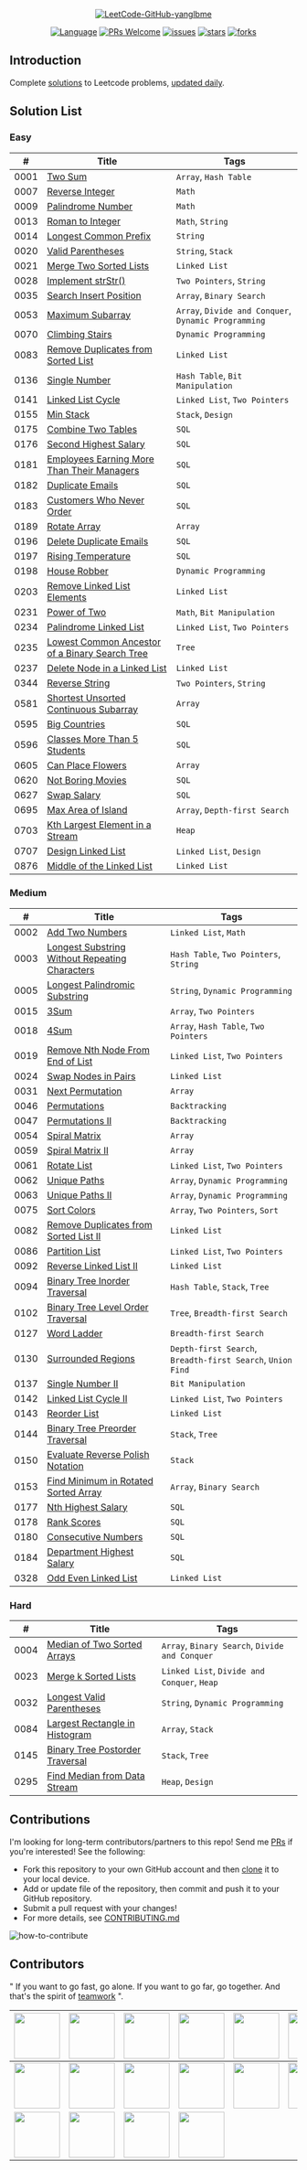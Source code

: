 <p align="center">
  <a href="https://github.com/doocs/leetcode"><img src="http://p9ucdlghd.bkt.clouddn.com/leetcode-github-yanglbme.png" alt="LeetCode-GitHub-yanglbme"></a>
</p>

<p align="center">
  <a href="https://github.com/doocs/leetcode"><img src="https://img.shields.io/badge/lang-Java%2FPython%2FRuby%2FCPP%2FJS%2FGo...-blue.svg" alt="Language"></a>
  <a href="http://makeapullrequest.com"><img src="https://img.shields.io/badge/PRs-Welcome-brightgreen.svg" alt="PRs Welcome"></a>
  <a href="https://github.com/doocs/leetcode/issues"><img src="https://img.shields.io/github/issues/doocs/leetcode.svg" alt="issues"></a>
  <a href="https://github.com/doocs/leetcode/stargazers"><img src="https://img.shields.io/github/stars/doocs/leetcode.svg" alt="stars"></a>
  <a href="https://github.com/doocs/leetcode/network/members"><img src="https://img.shields.io/github/forks/doocs/leetcode.svg" alt="forks"></a>
</p>

## Introduction
Complete [solutions](https://github.com/doocs/leetcode/tree/master/solution) to Leetcode problems, [updated daily](https://github.com/doocs/leetcode/projects/1).

## Solution List

### Easy

| # | Title | Tags |
|---|---|---|
| 0001 | [Two Sum](https://github.com/doocs/leetcode/tree/master/solution/0001.Two%20Sum) | `Array`, `Hash Table` |
| 0007 | [Reverse Integer](https://github.com/doocs/leetcode/tree/master/solution/0007.Reverse%20Integer) | `Math` |
| 0009 | [Palindrome Number](https://github.com/doocs/leetcode/tree/master/solution/0009.Palindrome%20Number) | `Math` |
| 0013 | [Roman to Integer](https://github.com/doocs/leetcode/tree/master/solution/0013.Roman%20to%20Integer) | `Math`, `String` |
| 0014 | [Longest Common Prefix](https://github.com/doocs/leetcode/tree/master/solution/0014.Longest%20Common%20Prefix) | `String` |
| 0020 | [Valid Parentheses](https://github.com/doocs/leetcode/tree/master/solution/0020.Valid%20Parentheses) | `String`, `Stack` |
| 0021 | [Merge Two Sorted Lists](https://github.com/doocs/leetcode/tree/master/solution/021.Merge%20Two%20Sorted%20Lists) | `Linked List` |
| 0028 | [Implement strStr()](https://github.com/doocs/leetcode/tree/master/solution/0028.Implement%20strStr()) | `Two Pointers`, `String` |
| 0035 | [Search Insert Position](https://github.com/doocs/leetcode/tree/master/solution/0035.Search%20Insert%20Position) | `Array`, `Binary Search` |
| 0053 | [Maximum Subarray](https://github.com/doocs/leetcode/tree/master/solution/0053.Maximum%20Subarray) | `Array`, `Divide and Conquer`, `Dynamic Programming` |
| 0070 | [Climbing Stairs](https://github.com/doocs/leetcode/tree/master/solution/0070.Climbing%20Stairs) | `Dynamic Programming` |
| 0083 | [Remove Duplicates from Sorted List](https://github.com/doocs/leetcode/tree/master/solution/0083.Remove%20Duplicates%20from%20Sorted%20List) | `Linked List` |
| 0136 | [Single Number](https://github.com/doocs/leetcode/tree/master/solution/0136.Single%20Number) | `Hash Table`, `Bit Manipulation` |
| 0141 | [Linked List Cycle](https://github.com/doocs/leetcode/tree/master/solution/0141.Linked%20List%20Cycle) | `Linked List`, `Two Pointers` |
| 0155 | [Min Stack](https://github.com/doocs/leetcode/tree/master/solution/0155.Min%20Stack) | `Stack`, `Design` |
| 0175 | [Combine Two Tables](https://github.com/doocs/leetcode/tree/master/solution/0175.Combine%20Two%20Tables) | `SQL` |
| 0176 | [Second Highest Salary](https://github.com/doocs/leetcode/tree/master/solution/0176.Second%20Highest%20Salary) | `SQL` |
| 0181 | [Employees Earning More Than Their Managers](https://github.com/doocs/leetcode/tree/master/solution/0181.Employees%20Earning%20More%20Than%20Their%20Managers) | `SQL` |
| 0182 | [Duplicate Emails](https://github.com/doocs/leetcode/tree/master/solution/0182.Duplicate%20Emails) | `SQL` |
| 0183 | [Customers Who Never Order](https://github.com/doocs/leetcode/tree/master/solution/0183.Customers%20Who%20Never%20Order) | `SQL` |
| 0189 | [Rotate Array](https://github.com/doocs/leetcode/tree/master/solution/0189.Rotate%20Array) | `Array` |
| 0196 | [Delete Duplicate Emails](https://github.com/doocs/leetcode/tree/master/solution/0196.Delete%20Duplicate%20Emails) | `SQL` |
| 0197 | [Rising Temperature](https://github.com/doocs/leetcode/tree/master/solution/0197.Rising%20Temperature) | `SQL` |
| 0198 | [House Robber](https://github.com/doocs/leetcode/tree/master/solution/0198.House%20Robber) | `Dynamic Programming` |
| 0203 | [Remove Linked List Elements](https://github.com/doocs/leetcode/tree/master/solution/0203.Remove%20Linked%20List%20Elements) | `Linked List` |
| 0231 | [Power of Two](https://github.com/doocs/leetcode/tree/master/solution/0231.Power%20of%20Two) | `Math`, `Bit Manipulation` |
| 0234 | [Palindrome Linked List](https://github.com/doocs/leetcode/tree/master/solution/0234.Palindrome%20Linked%20List) | `Linked List`, `Two Pointers` |
| 0235 | [Lowest Common Ancestor of a Binary Search Tree](https://github.com/doocs/leetcode/tree/master/solution/0235.Lowest%20Common%20Ancestor%20of%20a%20Binary%20Search%20Tree) | `Tree` |
| 0237 | [Delete Node in a Linked List](https://github.com/doocs/leetcode/tree/master/solution/0237.Delete%20Node%20in%20a%20Linked%20List) | `Linked List` |
| 0344 | [Reverse String](https://github.com/doocs/leetcode/tree/master/solution/0344.Reverse%20String) | `Two Pointers`, `String` |
| 0581 | [Shortest Unsorted Continuous Subarray](https://github.com/doocs/leetcode/tree/master/solution/0581.Shortest%20Unsorted%20Continuous%20Subarray) | `Array` |
| 0595 | [Big Countries](https://github.com/doocs/leetcode/tree/master/solution/0595.Big%20Countries) | `SQL` |
| 0596 | [Classes More Than 5 Students](https://github.com/doocs/leetcode/tree/master/solution/0596.Classes%20More%20Than%205%20Students) | `SQL` |
| 0605 | [Can Place Flowers](https://github.com/doocs/leetcode/tree/master/solution/0605.Can%20Place%20Flowers) | `Array` |
| 0620 | [Not Boring Movies](https://github.com/doocs/leetcode/tree/master/solution/0620.Not%20Boring%20Movies) | `SQL` |
| 0627 | [Swap Salary](https://github.com/doocs/leetcode/tree/master/solution/0627.Swap%20Salary) | `SQL` |
| 0695 | [Max Area of Island](https://github.com/doocs/leetcode/tree/master/solution/0695.Max%20Area%20of%20Island) | `Array`, `Depth-first Search` |
| 0703 | [Kth Largest Element in a Stream](https://github.com/doocs/leetcode/tree/master/solution/0703.Kth%20Largest%20Element%20in%20a%20Stream) | `Heap` |
| 0707 | [Design Linked List](https://github.com/doocs/leetcode/tree/master/solution/0707.Design%20Linked%20List) | `Linked List`, `Design` |
| 0876 | [Middle of the Linked List](https://github.com/doocs/leetcode/tree/master/solution/0876.Middle%20of%20the%20Linked%20List) | `Linked List` |


### Medium

| # | Title | Tags |
|---|---|---|
| 0002 | [Add Two Numbers](https://github.com/doocs/leetcode/tree/master/solution/0002.Add%20Two%20Numbers) | `Linked List`, `Math` |
| 0003 | [Longest Substring Without Repeating Characters](https://github.com/doocs/leetcode/tree/master/solution/0003.Longest%20Substring%20Without%20Repeating%20Characters) | `Hash Table`, `Two Pointers`, `String` |
| 0005 | [Longest Palindromic Substring](https://github.com/doocs/leetcode/tree/master/solution/0005.Longest%20Palindromic%20Substring) | `String`, `Dynamic Programming` |
| 0015 | [3Sum](https://github.com/doocs/leetcode/tree/master/solution/0015.3Sum) | `Array`, `Two Pointers` |
| 0018 | [4Sum](https://github.com/doocs/leetcode/tree/master/solution/0018.4Sum) | `Array`, `Hash Table`, `Two Pointers` |
| 0019 | [Remove Nth Node From End of List](https://github.com/doocs/leetcode/tree/master/solution/0019.Remove%20Nth%20Node%20From%20End%20of%20List) | `Linked List`, `Two Pointers` |
| 0024 | [Swap Nodes in Pairs](https://github.com/doocs/leetcode/tree/master/solution/0024.Swap%20Nodes%20in%20Pairs) | `Linked List` |
| 0031 | [Next Permutation](https://github.com/doocs/leetcode/tree/master/solution/0031.Next%20Permutation) | `Array` |
| 0046 | [Permutations](https://github.com/doocs/leetcode/tree/master/solution/0046.Permutations) | `Backtracking` |
| 0047 | [Permutations II](https://github.com/doocs/leetcode/tree/master/solution/0047.Permutations%20II) | `Backtracking` |
| 0054 | [Spiral Matrix](https://github.com/doocs/leetcode/tree/master/solution/0054.Spiral%20Matrix) | `Array` |
| 0059 | [Spiral Matrix II](https://github.com/doocs/leetcode/tree/master/solution/0059.Spiral%20Matrix%20II) | `Array` |
| 0061 | [Rotate List](https://github.com/doocs/leetcode/tree/master/solution/0061.Rotate%20List) | `Linked List`, `Two Pointers` |
| 0062 | [Unique Paths](https://github.com/doocs/leetcode/tree/master/solution/0062.Unique%20Paths) | `Array`, `Dynamic Programming` |
| 0063 | [Unique Paths II](https://github.com/doocs/leetcode/tree/master/solution/0063.Unique%20Paths%20II) | `Array`, `Dynamic Programming` |
| 0075 | [Sort Colors](https://github.com/doocs/leetcode/tree/master/solution/0075.Sort%20Colors) | `Array`, `Two Pointers`, `Sort` |
| 0082 | [Remove Duplicates from Sorted List II](https://github.com/doocs/leetcode/tree/master/solution/0082.Remove%20Duplicates%20from%20Sorted%20List%20II) | `Linked List` |
| 0086 | [Partition List](https://github.com/doocs/leetcode/tree/master/solution/0086.Partition%20List) | `Linked List`, `Two Pointers` |
| 0092 | [Reverse Linked List II](https://github.com/doocs/leetcode/tree/master/solution/0092.Reverse%20Linked%20List%20II) | `Linked List` |
| 0094 | [Binary Tree Inorder Traversal](https://github.com/doocs/leetcode/tree/master/solution/0094.Binary%20Tree%20Inorder%20Traversal) | `Hash Table`, `Stack`, `Tree` |
| 0102 | [Binary Tree Level Order Traversal](https://github.com/doocs/leetcode/tree/master/solution/0102.Binary%20Tree%20Level%20Order%20Traversal) | `Tree`, `Breadth-first Search` |
| 0127 | [Word Ladder](https://github.com/doocs/leetcode/tree/master/solution/0127.Word%20Ladder) | `Breadth-first Search` |
| 0130 | [Surrounded Regions](https://github.com/doocs/leetcode/tree/master/solution/0130.Surrounded%20Regions) | `Depth-first Search`, `Breadth-first Search`, `Union Find` |
| 0137 | [Single Number II](https://github.com/doocs/leetcode/tree/master/solution/0137.Single%20Number%20II) | `Bit Manipulation` |
| 0142 | [Linked List Cycle II](https://github.com/doocs/leetcode/tree/master/solution/0142.Linked%20List%20Cycle%20II) | `Linked List`, `Two Pointers` |
| 0143| [Reorder List](https://github.com/doocs/leetcode/tree/master/solution/0143.Reorder%20List) | `Linked List` |
| 0144 | [Binary Tree Preorder Traversal](https://github.com/doocs/leetcode/tree/master/solution/0144.Binary%20Tree%20Preorder%20Traversal) | `Stack`, `Tree` |
| 0150 | [Evaluate Reverse Polish Notation](https://github.com/doocs/leetcode/tree/master/solution/0150.Evaluate%20Reverse%20Polish%20Notation) | `Stack` |
| 0153 | [Find Minimum in Rotated Sorted Array](https://github.com/doocs/leetcode/tree/master/solution/0153.Find%20Minimum%20in%20Rotated%20Sorted%20Array) | `Array`, `Binary Search` |
| 0177 | [Nth Highest Salary](https://github.com/doocs/leetcode/tree/master/solution/0177.Nth%20Highest%20Salary) | `SQL` |
| 0178 | [Rank Scores](https://github.com/doocs/leetcode/tree/master/solution/0178.Rank%20Scores) | `SQL` |
| 0180 | [Consecutive Numbers](https://github.com/doocs/leetcode/tree/master/solution/0180.Consecutive%20Numbers) | `SQL` |
| 0184 | [Department Highest Salary](https://github.com/doocs/leetcode/tree/master/solution/0184.Department%20Highest%20Salary) | `SQL` |
| 0328 | [Odd Even Linked List](https://github.com/doocs/leetcode/tree/master/solution/0328.Odd%20Even%20Linked%20List) | `Linked List` |


### Hard

| # | Title | Tags |
|---|---|---|
| 0004 | [Median of Two Sorted Arrays](https://github.com/doocs/leetcode/tree/master/solution/0004.Median%20of%20Two%20Sorted%20Arrays) | `Array`, `Binary Search`, `Divide and Conquer` |
| 0023 | [Merge k Sorted Lists](https://github.com/doocs/leetcode/tree/master/solution/0023.Merge%20k%20Sorted%20Lists) | `Linked List`, `Divide and Conquer`, `Heap` |
| 0032 | [Longest Valid Parentheses](https://github.com/doocs/leetcode/tree/master/solution/0032.Longest%20Valid%20Parentheses) | `String`, `Dynamic Programming` |
| 0084 | [Largest Rectangle in Histogram](https://github.com/doocs/leetcode/tree/master/solution/0084.Largest%20Rectangle%20in%20Histogram) | `Array`, `Stack` |
| 0145 | [Binary Tree Postorder Traversal](https://github.com/doocs/leetcode/tree/master/solution/0145.Binary%20Tree%20Postorder%20Traversal) | `Stack`, `Tree` |
| 0295 | [Find Median from Data Stream](https://github.com/doocs/leetcode/tree/master/solution/0295.Find%20Median%20from%20Data%20Stream) | `Heap`, `Design` |


## Contributions
I'm looking for long-term contributors/partners to this repo! Send me [PRs](https://github.com/doocs/leetcode/pulls) if you're interested! See the following:
- Fork this repository to your own GitHub account and then [clone](https://help.github.com/articles/cloning-a-repository/) it to your local device.
- Add or update file of the repository, then commit and push it to your GitHub repository.
- Submit a pull request with your changes!
- For more details, see [CONTRIBUTING.md](https://github.com/doocs/leetcode/blob/master/.github/CONTRIBUTING.md)

![how-to-contribute](http://p9ucdlghd.bkt.clouddn.com/how-to-contribute-yanglbme.png)

## Contributors

" If you want to go fast, go alone. If you want to go far, go together. And that's the spirit of [teamwork](https://github.com/doocs/leetcode/graphs/contributors) ".

<!-- ALL-CONTRIBUTORS-LIST:START - Do not remove or modify this section -->
| <center> [<img src="https://avatars3.githubusercontent.com/u/21008209?v=4" width="80px;"/>](https://github.com/yanglbme) </center> | <center> [<img src="https://avatars3.githubusercontent.com/u/23625436?v=4" width="80px;"/>](https://github.com/chakyam) </center> | <center> [<img src="https://avatars3.githubusercontent.com/u/10081554?v=4" width="80px;"/>](https://github.com/zhkmxx9302013) </center> | <center> [<img src="https://avatars3.githubusercontent.com/u/40383345?v=4" width="80px;"/>](https://github.com/MarkKuang1991) </center> | <center> [<img src="https://avatars3.githubusercontent.com/u/12371194?v=4" width="80px;"/>](https://github.com/fonxian) </center> | <center> [<img src="https://avatars3.githubusercontent.com/u/25222367?v=4" width="80px;"/>](https://github.com/zhanary) </center> | <center> [<img src="https://avatars3.githubusercontent.com/u/42396616?v=4" width="80px;"/>](https://github.com/ZhouTingZhaobiu) </center> | <center> [<img src="https://avatars3.githubusercontent.com/u/31923541?v=4" width="80px;"/>](https://github.com/zouwx2cs) </center> |
|---|---|---|---|---|---|---|---|
| <center> [<img src="https://avatars3.githubusercontent.com/u/20679510?v=4" width="80px;"/>](https://github.com/Mrzhudky) </center> | <center> [<img src="https://avatars3.githubusercontent.com/u/44309823?v=4" width="80px;"/>](https://github.com/KongJHong) </center> | <center> [<img src="https://avatars3.githubusercontent.com/u/18181519?v=4" width="80px;"/>](https://github.com/limbowandering) </center> | <center> [<img src="https://avatars3.githubusercontent.com/u/37685012?v=4" width="80px;"/>](https://github.com/jxdeng3989) </center> | <center> [<img src="https://avatars3.githubusercontent.com/u/44314231?v=4" width="80px;"/>](https://github.com/igayhub) </center> | <center> [<img src="https://avatars3.githubusercontent.com/u/30177307?v=4" width="80px;"/>](https://github.com/MCN1998) </center> | <center> [<img src="https://avatars3.githubusercontent.com/u/5793058?v=4" width="80px;"/>](https://github.com/Fairyhead) </center> | <center> [<img src="https://avatars3.githubusercontent.com/u/24841082?v=4" width="80px;"/>](https://github.com/zhng1456) </center> |
| <center> [<img src="https://avatars3.githubusercontent.com/u/32598987?v=4" width="80px;"/>](https://github.com/xiapengchng) </center> | <center> [<img src="https://avatars3.githubusercontent.com/u/37660444?v=4" width="80px;"/>](https://github.com/Mcnwork2018) </center> | <center> [<img src="https://avatars3.githubusercontent.com/u/22535595?v=4" width="80px;"/>](https://github.com/bluesword12350) </center> | <center> [<img src="https://avatars3.githubusercontent.com/u/39827514?v=4" width="80px;"/>](https://github.com/ashwek) </center> |

<!-- ALL-CONTRIBUTORS-LIST:END -->